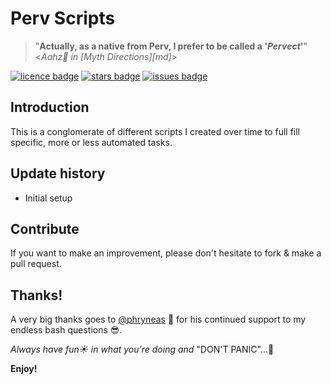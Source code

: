 # Perv Scripts #

> "**Actually, as a native from Perv, I prefer to be called a '_Pervect_'**" <_Aahz:japanese_ogre: in [Myth Directions][md]_>

[![licence badge]][licence] [![stars badge]][repo] [![issues badge]][issues]

## Introduction ##

This is a conglomerate of different scripts I created over time to full fill specific, more or less automated tasks.

## Update history ##

- Initial setup

## Contribute ##

If you want to make an improvement, please don't hesitate to fork & make a pull request.

## Thanks! ##

A very big thanks goes to [@phryneas][phryneas] :bow: for his continued support to my endless bash questions :sunglasses:.

*Always have fun:sunny: in what you're doing and* "DON'T PANIC"...:rocket:

**Enjoy!**


<!-- reference section -->

[licence]: <LICENSE>
[repo]: https://github.com/micck/perv-scripts
[issues]: https://github.com/micck/perv-scripts/issues

[licence badge]: https://img.shields.io/badge/license-MIT-blue.svg
[stars badge]: https://img.shields.io/github/stars/micck/perv-scripts.svg
[issues badge]: https://img.shields.io/github/issues/micck/perv-scripts.svg
[phryneas]: https://github.com/phryneas/
